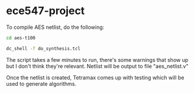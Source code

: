 # ece547-project

To compile AES netlist, do the following:
```bash
cd aes-t100
```

```bash
dc_shell -f do_synthesis.tcl
```
The script takes a few minutes to run, there's some warnings that show up but I don't think they're relevant.
Netlist will be output to file "aes_netlist.v"

Once the netlist is created, Tetramax comes up with testing which will be used to generate algorithms.
